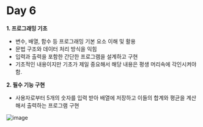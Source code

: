 # Day 6
**1. 프로그래밍 기초**

- 변수, 배열, 함수 등 프로그래밍 기본 요소 이해 및 활용
- 문법 구조와 데이터 처리 방식을 익힘
- 입력과 출력을 포함한 간단한 프로그램을 설계하고 구현
- 기초적인 내용이지만 기초가 제일 중요해서 해당 내용은 평생 머리속에 각인시켜야 함.

**2. 필수 기능 구현**

- 사용자로부터 5개의 숫자를 입력 받아 배열에 저장하고 이들의 합계와 평균을 계산해서 출력하는 프로그램 구현

![image](https://github.com/user-attachments/assets/81234d20-2bd1-4a6e-a557-fa9a5b4b27a9)
